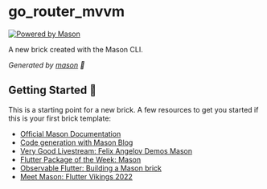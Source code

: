 # go_router_mvvm

[![Powered by Mason](https://img.shields.io/endpoint?url=https%3A%2F%2Ftinyurl.com%2Fmason-badge)](https://github.com/felangel/mason)

A new brick created with the Mason CLI.

_Generated by [mason][1] 🧱_

## Getting Started 🚀

This is a starting point for a new brick.
A few resources to get you started if this is your first brick template:

- [Official Mason Documentation][2]
- [Code generation with Mason Blog][3]
- [Very Good Livestream: Felix Angelov Demos Mason][4]
- [Flutter Package of the Week: Mason][5]
- [Observable Flutter: Building a Mason brick][6]
- [Meet Mason: Flutter Vikings 2022][7]

[1]: https://github.com/felangel/mason

[2]: https://docs.brickhub.dev

[3]: https://verygood.ventures/blog/code-generation-with-mason

[4]: https://youtu.be/G4PTjA6tpTU

[5]: https://youtu.be/qjA0JFiPMnQ

[6]: https://youtu.be/o8B1EfcUisw

[7]: https://youtu.be/LXhgiF5HiQg
